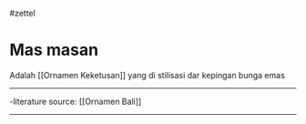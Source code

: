 #zettel

# Mas masan

Adalah [[Ornamen Keketusan]] yang di stilisasi dar kepingan bunga emas

---

-literature source: [[Ornamen Bali]]

---
